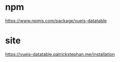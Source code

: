 # npm
https://www.npmjs.com/package/vuejs-datatable
# site
https://vuejs-datatable.patrickstephan.me/installation